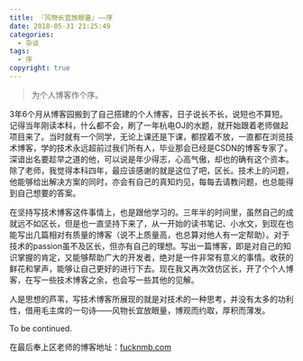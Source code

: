 ```yaml
---
title: 『风物长宜放眼量』——序
date: 2018-05-31 21:25:49
categories:
  - 杂谈
tags:
  - 序
copyright: true
---
```

>  为个人博客作个序。

<!-- more -->

3年6个月从博客园搬到了自己搭建的个人博客，日子说长不长，说短也不算短。记得当年刚读本科，什么都不会，刷了一年杭电OJ的水题，就开始跟着老师做起项目来了。当时就有一个同学，无论上课还是下课，都捏着不放，一直都在浏览技术博客，学的技术永远超前过我们所有人，毕业那会已经是CSDN的博客专家了。深谙出名要趁早之道的他，可以说是年少得志，心高气傲，却也的确有这个资本。除了老师，我觉得本科四年，最应该感谢的就是这位了吧，区长。技术上的问题，他能够给出解决方案的同时，亦会有自己的真知灼见，每每去请教问题，也总能得到自己想要的答案。

在坚持写技术博客这件事情上，也是跟他学习的。三年半的时间里，虽然自己的成就远不如区长，但是也一直坚持下来了，从一开始的读书笔记、小水文，到现在也能写出几篇相对有质量的博客（说不上质量高，也总算对他人有一定帮助）。对于技术的passion虽不及区长，但亦有自己的理想。写出一篇博客，即是对自己的知识掌握的肯定，又能够帮助广大的开发者，绝对是一件非常有意义的事情。收获的鲜花和掌声，能够让自己更好的进行下去。现在我又再次效仿区长，开了个个人博客，在写一些技术博客之余，也会写一些其他的见解。

人是思想的芦苇，写技术博客所展现的就是对技术的一种思考，并没有太多的功利性，借用毛主席的一句诗——风物长宜放眼量，博观而约取，厚积而薄发。

To be continued.

在最后奉上区老师的博客地址：[fucknmb.com](http://fucknmb.com/)